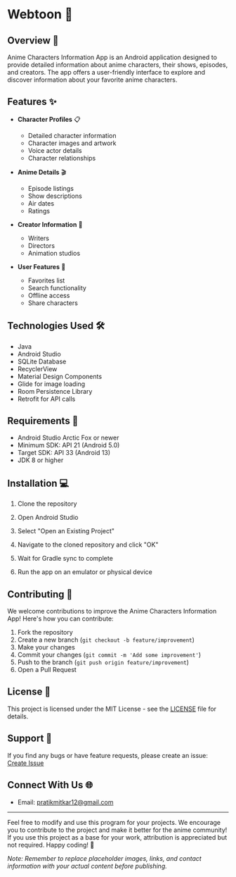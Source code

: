 # Webtoon 📱


## Overview 📖

Anime Characters Information App is an Android application designed to provide detailed information about anime characters, their shows, episodes, and creators. The app offers a user-friendly interface to explore and discover information about your favorite anime characters.

## Features ✨

- **Character Profiles** 📋
  - Detailed character information
  - Character images and artwork
  - Voice actor details
  - Character relationships
  
- **Anime Details** 🎬
  - Episode listings
  - Show descriptions
  - Air dates
  - Ratings
  
- **Creator Information** 👥
  - Writers
  - Directors
  - Animation studios
  
- **User Features** 🌟
  - Favorites list
  - Search functionality
  - Offline access
  - Share characters
  

## Technologies Used 🛠

- Java
- Android Studio
- SQLite Database
- RecyclerView
- Material Design Components
- Glide for image loading
- Room Persistence Library
- Retrofit for API calls

## Requirements 📱

- Android Studio Arctic Fox or newer
- Minimum SDK: API 21 (Android 5.0)
- Target SDK: API 33 (Android 13)
- JDK 8 or higher

## Installation 💻

1. Clone the repository

2. Open Android Studio

3. Select "Open an Existing Project"

4. Navigate to the cloned repository and click "OK"

5. Wait for Gradle sync to complete

6. Run the app on an emulator or physical device


## Contributing 🤝

We welcome contributions to improve the Anime Characters Information App! Here's how you can contribute:

1. Fork the repository
2. Create a new branch (`git checkout -b feature/improvement`)
3. Make your changes
4. Commit your changes (`git commit -m 'Add some improvement'`)
5. Push to the branch (`git push origin feature/improvement`)
6. Open a Pull Request

## License 📄

This project is licensed under the MIT License - see the [LICENSE](LICENSE) file for details.



## Support 💪

If you find any bugs or have feature requests, please create an issue:
[Create Issue](https://github.com/PratikMitkar/Webtoon/issues)

## Connect With Us 🌐

- Email: pratikmitkar12@gmail.com

---

Feel free to modify and use this program for your projects. We encourage you to contribute to the project and make it better for the anime community! If you use this project as a base for your work, attribution is appreciated but not required. Happy coding! 🎉

*Note: Remember to replace placeholder images, links, and contact information with your actual content before publishing.*
